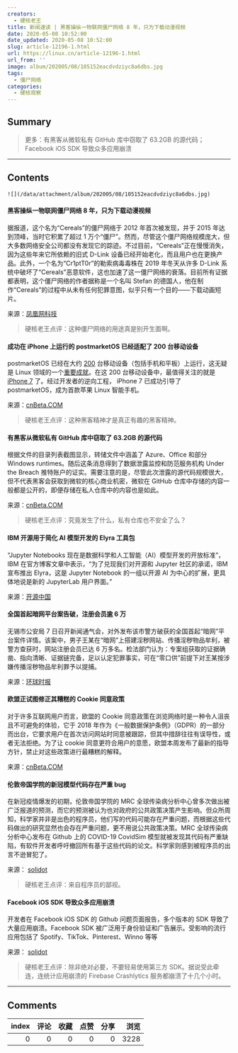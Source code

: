 ```yaml
---
creators:
  - 硬核老王
title: 新闻速读 | 黑客操纵一物联网僵尸网络 8 年，只为下载动漫视频
date: 2020-05-08 10:52:00
date_updated: 2020-05-08 10:52:00
slug: article-12196-1.html
url: https://linux.cn/article-12196-1.html
url_from: ''
image: album/202005/08/105152eacdvdziyc8a6dbs.jpg
tags:
  - 僵尸网络
categories:
  - 硬核观察
---
```


## Summary

> 更多：有黑客从微软私有 GitHub 库中窃取了 63.2GB 的源代码；Facebook iOS SDK 导致众多应用崩溃

***

<!-- more -->

## Contents

`![](/data/attachment/album/202005/08/105152eacdvdziyc8a6dbs.jpg)`

#### 黑客操纵一物联网僵尸网络 8 年，只为下载动漫视频

据报道，这个名为“Cereals”的僵尸网络于 2012 年首次被发现，并于 2015 年达到顶峰，当时它积累了超过 1 万个“僵尸”。然而，尽管这个僵尸网络规模庞大，但大多数网络安全公司都没有发现它的踪迹。不过目前，“Cereals”正在慢慢消失，因为这些年来它所依赖的旧式 D-Link 设备已经开始老化，而且用户也在更换产品。此外，一个名为“Cr1ptT0r”的勒索病毒毒株在 2019 年冬天从许多 D-Link 系统中破坏了“Cereals”恶意软件，这也加速了这一僵尸网络的衰落。目前所有证据都表明，这个僵尸网络的作者据称是一个名叫 Stefan 的德国人，他在制作“Cereals”的过程中从未有任何犯罪意图，似乎只有一个目的——下载动画短片。

来源：[凤凰网科技](https://www.cnbeta.com/articles/tech/976031.htm)

> 
> 硬核老王点评：这种僵尸网络的用途真是别开生面啊。
> 
> 
> 

#### 成功在 iPhone 上运行的 postmarketOS 已经适配了 200 台移动设备

postmarketOS 已经在大约 [200](https://tuxphones.com/static/counter/) 台移动设备（包括手机和平板）上运行，这无疑是 Linux 领域的一个[重要成就](https://tuxphones.com/postmarketos-boots-200-linux-phones-tablets-sbcs/)。在这 200 台移动设备中，最值得关注的就是 [iPhone 7](https://blog.project-insanity.org/2020/04/16/running-postmarketos-on-iphone-7/) 了。经过开发者的逆向工程， iPhone 7 已成功引导了 postmarketOS，成为首款苹果 Linux 智能手机。

来源：[cnBeta.COM](https://www.cnbeta.com/articles/tech/975969.htm)

> 
> 硬核老王点评：这种黑客精神才是真正有趣的黑客精神。
> 
> 
> 

#### 有黑客从微软私有 GitHub 库中窃取了 63.2GB 的源代码

根据文件的目录列表截图显示，转储文件中涵盖了 Azure、Office 和部分 Windows runtimes。随后这条消息得到了数据泄露监控和防范服务机构 Under the Breach 推特账户的证实。需要注意的是，尽管此次泄露的源代码规模很大，但不代表黑客会获取到微软的核心商业机密，微软在 GitHub 仓库中存储的内容一般都是公开的，即便存储在私人仓库中的内容也是如此。

来源：[cnBeta.COM](https://www.cnbeta.com/articles/tech/976263.htm)

> 
> 硬核老王点评：究竟发生了什么，私有仓库也不安全了么？
> 
> 
> 

#### IBM 开源用于简化 AI 模型开发的 Elyra 工具包

“Jupyter Notebooks 现在是数据科学和人工智能（AI）模型开发的开放标准”，IBM 在官方博客文章中表示，“为了兑现我们对开源和 Jupyter 社区的承诺，IBM 宣布推出 Elyra，这是 Jupyter Notebook 的一组以开源 AI 为中心的扩展，更具体地说是新的 JupyterLab 用户界面。”

来源：[开源中国](https://www.oschina.net/news/115466/ibm-open-sources-elyra-ai-toolkit)

#### 全国首起暗网平台案告破，注册会员逾 6 万

无锡市公安局 7 日召开新闻通气会，对外发布该市警方破获的全国首起“暗网”平台案件详情。该案中，男子王某在“暗网”上搭建淫秽网站、传播淫秽物品牟利，被警方查获时，网站注册会员已达 6 万多名。检法部门认为：专案组获取的证据确凿、指向清晰、证据链完备，足以认定犯罪事实，可在“零口供”前提下对王某按涉嫌传播淫秽物品牟利罪予以提捕。

来源：[环球时报](https://www.cnbeta.com/articles/tech/976175.htm)

#### 欧盟正试图修正其糟糕的 Cookie 同意政策

对于许多互联网用户而言，欧盟的 Cookie 同意政策在浏览网络时是一种令人沮丧且不可避免的体验，它于 2018 年作为《一般数据保护条例》（GDPR）的一部分而出台，它要求用户在首次访问网站时同意被跟踪，但其中措辞往往有误导性，或者无法拒绝。为了让 cookie 同意更符合用户的意愿，欧盟本周发布了最新的指导方针，禁止对这些政策进行最糟糕的解释。

来源：[cnBeta.COM](https://www.cnbeta.com/articles/tech/976085.htm)

#### 伦敦帝国学院的新冠模型代码存在严重 bug

在新冠疫情爆发的初期，伦敦帝国学院的 MRC 全球传染病分析中心曾多次做出被广泛报道的预测，而它的预测被认为也对政府的公共政策决策产生影响。但众所周知，科学家并非是出色的程序员，他们写的代码可能存在严重问题，而根据这些代码做出的研究显然也会存在严重问题，更不用说公共政策决策。MRC 全球传染病分析中心发布在 Github 上的 COVID-19 CovidSim 模型就被发现其代码有严重缺陷，有软件开发者呼吁撤回所有基于这些代码的论文。科学家则感到被程序员的出言不逊冒犯了。

来源： [solidot](https://www.solidot.org/story?sid=64292)

> 
> 硬核老王点评：来自程序员的鄙视。
> 
> 
> 

#### Facebook iOS SDK 导致众多应用崩溃

开发者在 Facebook iOS SDK 的 Github 问题页面报告，多个版本的 SDK 导致了大量应用崩溃。Facebook SDK 被广泛用于身份验证和广告展示。受影响的流行应用包括了 Spotify、TikTok、Pinterest、Winno 等等

来源： [solidot](https://www.solidot.org/story?sid=64285)

> 
> 硬核老王点评：除非绝对必要，不要轻易使用第三方 SDK。据说受此牵连，连统计应用崩溃的 Firebase Crashlytics 服务都崩溃了十几个小时。
> 
> 
>

***

## Comments


|   index |   评论 |   收藏 |   点赞 |   分享 |   浏览 |
|--------:|-------:|-------:|-------:|-------:|-------:|
|       0 |      0 |      0 |      0 |      0 |   3228 |
